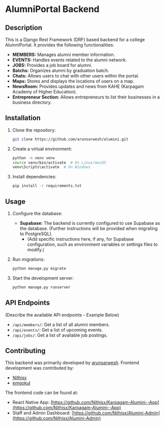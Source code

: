 # AlumniPortal Backend

## Description

This is a Django Rest Framework (DRF) based backend for a college AlumniPortal. It provides the following functionalities:

*   **MEMBERS:** Manages alumni member information.
*   **EVENTS:** Handles events related to the alumni network.
*   **JOBS:** Provides a job board for alumni.
*   **Batchs:** Organizes alumni by graduation batch.
*   **Chats:** Allows users to chat with other users within the portal.
*   **Maps:** Stores and displays the locations of users on a map.
*   **NewsRoom:** Provides updates and news from KAHE (Karpagam Academy of Higher Education).
*   **Entrepreneur Section:** Allows entrepreneurs to list their businesses in a business directory.

## Installation

1.  Clone the repository:

    ```bash
    git clone https://github.com/arunsarwesh/alumini.git
    ```
2.  Create a virtual environment:

    ```bash
    python -m venv venv
    source venv/bin/activate  # On Linux/macOS
    venv\Scripts\activate  # On Windows
    ```
3.  Install dependencies:

    ```bash
    pip install -r requirements.txt
    ```

## Usage

1.  Configure the database:

    *   **Supabase:** The backend is currently configured to use Supabase as the database. (Further instructions will be provided when migrating to PostgreSQL).
        *   (Add specific instructions here, if any, for Supabase configuration, such as environment variables or settings files to modify.)

2.  Run migrations:

    ```bash
    python manage.py migrate
    ```

3.  Start the development server:

    ```bash
    python manage.py runserver
    ```

## API Endpoints

(Describe the available API endpoints - Example Below)

*   `/api/members/`: Get a list of all alumni members.
*   `/api/events/`: Get a list of upcoming events.
*   `/api/jobs/`: Get a list of available job postings.

## Contributing

This backend was primarily developed by [arunsarwesh](https://github.com/arunsarwesh). Frontend development was contributed by:

*   [Nithisx](https://github.com/Nithisx)
*   [emgokul](https://github.com/emgokul)

The frontend code can be found at:

*   React Native App: [https://github.com/Nithisx/Karpagam-Alumini--App](https://github.com/Nithisx/Karpagam-Alumini--App)
*   Staff and Admin Dashboard: [https://github.com/Nithisx/Alumini-Admin](https://github.com/Nithisx/Alumini-Admin)

